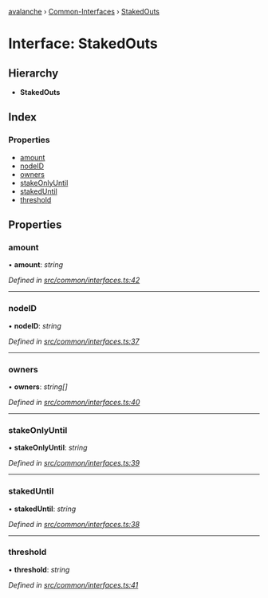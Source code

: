 [avalanche](../README.md) › [Common-Interfaces](../modules/common_interfaces.md) › [StakedOuts](common_interfaces.stakedouts.md)

# Interface: StakedOuts

## Hierarchy

* **StakedOuts**

## Index

### Properties

* [amount](common_interfaces.stakedouts.md#amount)
* [nodeID](common_interfaces.stakedouts.md#nodeid)
* [owners](common_interfaces.stakedouts.md#owners)
* [stakeOnlyUntil](common_interfaces.stakedouts.md#stakeonlyuntil)
* [stakedUntil](common_interfaces.stakedouts.md#stakeduntil)
* [threshold](common_interfaces.stakedouts.md#threshold)

## Properties

###  amount

• **amount**: *string*

*Defined in [src/common/interfaces.ts:42](https://github.com/ava-labs/avalanchejs/blob/82de5d8/src/common/interfaces.ts#L42)*

___

###  nodeID

• **nodeID**: *string*

*Defined in [src/common/interfaces.ts:37](https://github.com/ava-labs/avalanchejs/blob/82de5d8/src/common/interfaces.ts#L37)*

___

###  owners

• **owners**: *string[]*

*Defined in [src/common/interfaces.ts:40](https://github.com/ava-labs/avalanchejs/blob/82de5d8/src/common/interfaces.ts#L40)*

___

###  stakeOnlyUntil

• **stakeOnlyUntil**: *string*

*Defined in [src/common/interfaces.ts:39](https://github.com/ava-labs/avalanchejs/blob/82de5d8/src/common/interfaces.ts#L39)*

___

###  stakedUntil

• **stakedUntil**: *string*

*Defined in [src/common/interfaces.ts:38](https://github.com/ava-labs/avalanchejs/blob/82de5d8/src/common/interfaces.ts#L38)*

___

###  threshold

• **threshold**: *string*

*Defined in [src/common/interfaces.ts:41](https://github.com/ava-labs/avalanchejs/blob/82de5d8/src/common/interfaces.ts#L41)*
